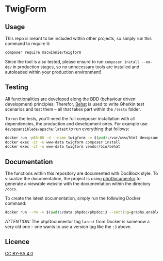 # TwigForm

## Usage

This repo is meant to be included within other projects, so simply run this command to require it:

```sh
composer require macwinnie/twigform
```

Since the tool is also tested, please ensure to run `composer install --no-dev` in production stages, so no unnecessary tools are installed and autoloaded within your production environment!

## Testing

All functionalities are developed along the BDD (behaviour driven development) principles. Therefor, [Behat](https://docs.behat.org) is used to write Gherkin test scenarios and test them – all that takes part within the `/tests` folder.

To run the tests, you'll need the full composer installation with all dependencies, the production and development ones. For example use `devopsansiblede/apache:latest` to run everything that follows:

```sh
docker run -p80:80 -d --name twigform -v $(pwd):/var/www/html devopsansiblede/apache
docker exec -it -u www-data twigform composer install
docker exec -it -u www-data twigform vendor/bin/behat
```

## Documentation

The functions within this repository are documented with DocBlock style. To visualize the documentation, the project is using [phpDocumentor](https://phpdoc.org/) to generate a viewable website with the documentation within the directory `/docs`.

To create the latest documentation, simply run the following Docker command:

```sh
docker run --rm -v $(pwd):/data phpdoc/phpdoc:3 --setting=graphs.enabled=true -d src -t docs
```

*ATTENTION:* The phpDocumentor tag `latest` from Docker is somehow a very old one – one wants to use a version tag like the `:3` above.

## Licence

[CC BY-SA 4.0](https://creativecommons.org/licenses/by-sa/4.0/deed.en)
